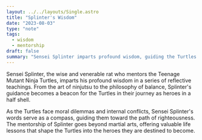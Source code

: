 ```yaml
---
layout: ../../layouts/Single.astro
title: "Splinter's Wisdom"
date: "2023-08-03"
type: "note"
tags:
  - wisdom
  - mentorship
draft: false
summary: "Sensei Splinter imparts profound wisdom, guiding the Turtles in martial arts and valuable life lessons."
---
```


Sensei Splinter, the wise and venerable rat who mentors the Teenage Mutant Ninja Turtles, imparts his profound wisdom in a series of reflective teachings. From the art of ninjutsu to the philosophy of balance, Splinter's guidance becomes a beacon for the Turtles in their journey as heroes in a half shell.

As the Turtles face moral dilemmas and internal conflicts, Sensei Splinter's words serve as a compass, guiding them toward the path of righteousness. The mentorship of Splinter goes beyond martial arts, offering valuable life lessons that shape the Turtles into the heroes they are destined to become.
